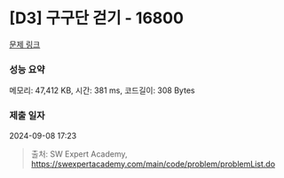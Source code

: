 # [D3] 구구단 걷기 - 16800 

[문제 링크](https://swexpertacademy.com/main/code/problem/problemDetail.do?contestProbId=AYaf9W8afyMDFAQ9) 

### 성능 요약

메모리: 47,412 KB, 시간: 381 ms, 코드길이: 308 Bytes

### 제출 일자

2024-09-08 17:23



> 출처: SW Expert Academy, https://swexpertacademy.com/main/code/problem/problemList.do